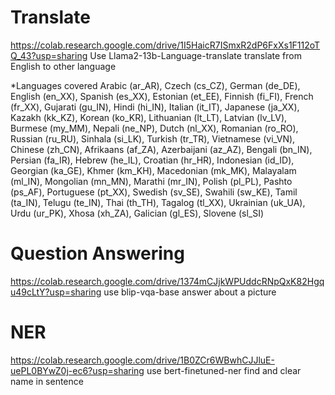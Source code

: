 # Translate
https://colab.research.google.com/drive/1I5HaicR7ISmxR2dP6FxXs1F112oTQ_43?usp=sharing
Use Llama2-13b-Language-translate translate from English to other language

*Languages covered
Arabic (ar_AR), Czech (cs_CZ), German (de_DE), English (en_XX), Spanish (es_XX), Estonian (et_EE), Finnish (fi_FI), French (fr_XX), Gujarati (gu_IN), Hindi (hi_IN), Italian (it_IT), Japanese (ja_XX), Kazakh (kk_KZ), Korean (ko_KR), Lithuanian (lt_LT), Latvian (lv_LV), Burmese (my_MM), Nepali (ne_NP), Dutch (nl_XX), Romanian (ro_RO), Russian (ru_RU), Sinhala (si_LK), Turkish (tr_TR), Vietnamese (vi_VN), Chinese (zh_CN), Afrikaans (af_ZA), Azerbaijani (az_AZ), Bengali (bn_IN), Persian (fa_IR), Hebrew (he_IL), Croatian (hr_HR), Indonesian (id_ID), Georgian (ka_GE), Khmer (km_KH), Macedonian (mk_MK), Malayalam (ml_IN), Mongolian (mn_MN), Marathi (mr_IN), Polish (pl_PL), Pashto (ps_AF), Portuguese (pt_XX), Swedish (sv_SE), Swahili (sw_KE), Tamil (ta_IN), Telugu (te_IN), Thai (th_TH), Tagalog (tl_XX), Ukrainian (uk_UA), Urdu (ur_PK), Xhosa (xh_ZA), Galician (gl_ES), Slovene (sl_SI)


# Question Answering
https://colab.research.google.com/drive/1374mCJjkWPUddcRNpQxK82Hgqu49cLtY?usp=sharing
use blip-vqa-base
answer about a picture


# NER 
https://colab.research.google.com/drive/1B0ZCr6WBwhCJJluE-uePL0BYwZ0j-ec6?usp=sharing
use bert-finetuned-ner
find and clear name in sentence
